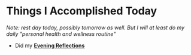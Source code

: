 # Things I Accomplished Today

_Note: rest day today, possibly tomorrow as well. But I will at least do my daily "personal health and wellness routine"_

- Did my **[Evening Reflections](../../Routines/evening-reflections.md)**
